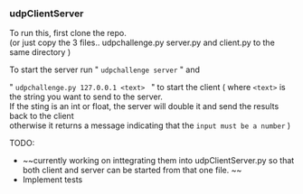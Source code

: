 ### udpClientServer

To run this, first clone the repo.  
 (or just copy the 3 files.. udpchallenge.py server.py and client.py to the same directory )

To start the server run " `udpchallenge server` " and

" `udpchallenge.py 127.0.0.1 <text> ` " to start the client
( where `<text>` is the string you want to send to the server. <br /> If the sting is an int or float, the server will double it and send the results back to the client <br />
otherwise it returns a message indicating that the `input must be a number` )

TODO:

- ~~currently working on inttegrating them into udpClientServer.py so that both client and server can be started from that one file. ~~
- Implement tests
